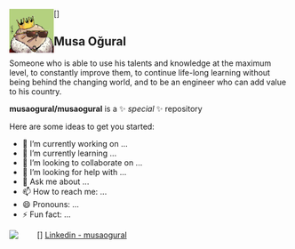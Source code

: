 [<img align = "left"  width = "80px" 
src = "https://github.com/musaogural/musaogural/blob/main/profile.jpg" />]

## Musa Oğural
Someone who is able to use his talents and knowledge at the maximum level, to
constantly improve them, to continue life-long learning without being behind
the changing world, and to be an engineer who can add value to his
country.

**musaogural/musaogural** is a ✨ _special_ ✨ repository 

Here are some ideas to get you started:

- 🔭 I’m currently working on ...
- 🌱 I’m currently learning ...
- 👯 I’m looking to collaborate on ...
- 🤔 I’m looking for help with ...
- 💬 Ask me about ...
- 📫 How to reach me: ...
- 😄 Pronouns: ...
- ⚡ Fun fact: ...

[Linkedin - musaogural]: https://www.linkedin.com/in/musaogural/
[<img align = "left"  width = "50px" 
src = "https://github.com/musaogural/musaogural/blob/main/linkedin%20logo_icon.ico" />] [Linkedin - musaogural]
